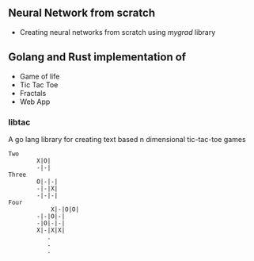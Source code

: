 ## Neural Network from scratch
- Creating neural networks from scratch using *mygrad* library

## Golang and Rust implementation of
- Game of life
- Tic Tac Toe
- Fractals
- Web App

### libtac
A go lang library for creating text based n dimensional tic-tac-toe games

```
Two
		X|O|
		-|-|
Three
		O|-|-|
		-|-|X|
		-|-|-|
Four
  	        X|-|O|O|
		-|-|O|-|
		-|O|-|-|
		X|-|X|X|
           .
           .
           .
```
